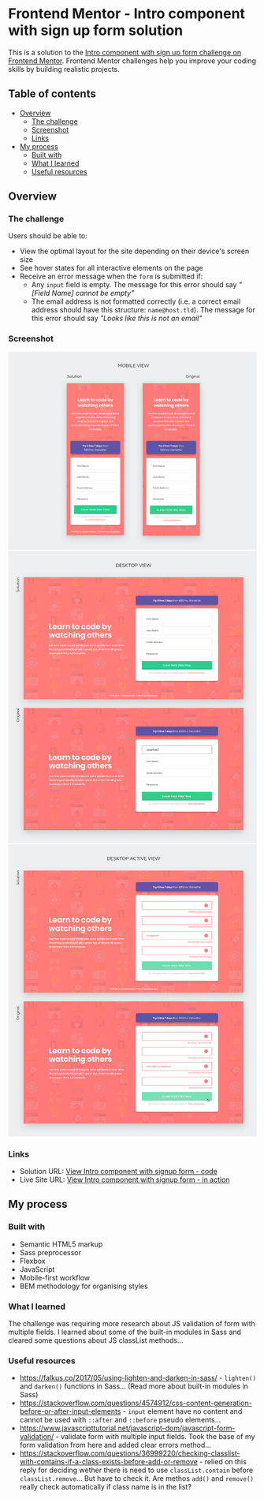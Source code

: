 # Frontend Mentor - Intro component with sign up form solution

This is a solution to the [Intro component with sign up form challenge on Frontend Mentor](https://www.frontendmentor.io/challenges/intro-component-with-signup-form-5cf91bd49edda32581d28fd1). Frontend Mentor challenges help you improve your coding skills by building realistic projects. 

## Table of contents

- [Overview](#overview)
  - [The challenge](#the-challenge)
  - [Screenshot](#screenshot)
  - [Links](#links)
- [My process](#my-process)
  - [Built with](#built-with)
  - [What I learned](#what-i-learned)
  - [Useful resources](#useful-resources)

## Overview

### The challenge

Users should be able to:

- View the optimal layout for the site depending on their device's screen size
- See hover states for all interactive elements on the page
- Receive an error message when the `form` is submitted if:
  - Any `input` field is empty. The message for this error should say *"[Field Name] cannot be empty"*
  - The email address is not formatted correctly (i.e. a correct email address should have this structure: `name@host.tld`). The message for this error should say *"Looks like this is not an email"*

### Screenshot

<img src="./solution-screenshots/signup-page-mobile-view-comparison.jpg">
<img src="./solution-screenshots/signup-page-desktop-view-comparison.jpg">
<img src="./solution-screenshots/signup-page-desktop-active-view-comparison.jpg">

### Links

- Solution URL: [View Intro component with signup form - code](https://github.com/strosi/frontend-mentor-challenges/tree/main/intro-component-with-signup-form-master)
- Live Site URL: [View Intro component with signup form - in action](https://strosi.github.io/frontend-mentor-challenges/intro-component-with-signup-form-master/)

## My process

### Built with

- Semantic HTML5 markup
- Sass preprocessor
- Flexbox
- JavaScript
- Mobile-first workflow
- BEM methodology for organising styles

### What I learned

The challenge was requiring more research about JS validation of form with multiple fields. I learned about some of the built-in modules in Sass and cleared some questions about JS classList methods...

### Useful resources

- https://falkus.co/2017/05/using-lighten-and-darken-in-sass/ - `lighten()` and `darken()` functions in Sass... (Read more about built-in modules in Sass)
- https://stackoverflow.com/questions/4574912/css-content-generation-before-or-after-input-elements - `input` element have no content and cannot be used with `::after` and `::before` pseudo elements...
- https://www.javascripttutorial.net/javascript-dom/javascript-form-validation/ - validate form with multiple input fields. Took the base of my form validation from here and added clear errors method...
- https://stackoverflow.com/questions/36999220/checking-classlist-with-contains-if-a-class-exists-before-add-or-remove - relied on this reply for deciding wether there is need to use `classList.contain` before `classList.remove`... But have to check it. Are methos `add()` and `remove()` really check automatically if class name is in the list?

